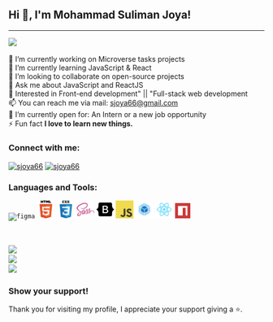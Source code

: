 <h2> Hi 👋, I'm Mohammad Suliman Joya!</h2>

---

[![](https://visitcount.itsvg.in/api?id=SulimanJoya&icon=5&color=3)](https://visitcount.itsvg.in)

🔭 I’m currently working on Microverse tasks projects<br>
🌱 I’m currently learning JavaScript & React<br>
👯 I’m looking to collaborate on open-source projects<br>
💬 Ask me about JavaScript and ReactJS<br>
🚩 Interested in Front-end development" || "Full-stack web development<br>
📫 You can reach me via mail: sjoya66@gmail.com<br>
🤔 I’m currently open for: An Intern or a new job opportunity<br>
⚡ Fun fact **I love to learn new things.**<br>

<h3>Connect with me:</h3>

<p align="left">
<a href="https://twitter.com/sjoya66" target="blank"><img align="center" src="https://raw.githubusercontent.com/rahuldkjain/github-profile-readme-generator/master/src/images/icons/Social/twitter.svg" alt="sjoya66" height="30" width="40" /></a>
<a href="https://linkedin.com/in/www.linkedin.com/in/sjoya66" target="blank"><img align="center" src="https://raw.githubusercontent.com/rahuldkjain/github-profile-readme-generator/master/src/images/icons/Social/linked-in-alt.svg" alt="sjoya66" height="30" width="40" /></a>
</p>

<h3>Languages and Tools:</h3>

  <div>
    <code><img height="35" src="https://www.vectorlogo.zone/logos/figma/figma-icon.svg" alt="figma"/></code>
    <code><img height="35" src="https://raw.githubusercontent.com/github/explore/80688e429a7d4ef2fca1e82350fe8e3517d3494d/topics/html/html.png"></code>
    <code><img height="35" src="https://raw.githubusercontent.com/github/explore/80688e429a7d4ef2fca1e82350fe8e3517d3494d/topics/css/css.png"></code>
    <code><img height="35" src="https://raw.githubusercontent.com/github/explore/80688e429a7d4ef2fca1e82350fe8e3517d3494d/topics/sass/sass.png"></code>
    <code><img height="35" src="https://raw.githubusercontent.com/devicons/devicon/master/icons/bootstrap/bootstrap-plain.svg" alt="bootstrap"></code>
    <code><img height="35" src="https://raw.githubusercontent.com/github/explore/80688e429a7d4ef2fca1e82350fe8e3517d3494d/topics/javascript/javascript.png"></code>
    <code><img height="35" src="https://raw.githubusercontent.com/github/explore/80688e429a7d4ef2fca1e82350fe8e3517d3494d/topics/webpack/webpack.png"></code>
    <code><img height="35" src="https://raw.githubusercontent.com/github/explore/80688e429a7d4ef2fca1e82350fe8e3517d3494d/topics/react/react.png"></code>
    <code><img height="30" src="https://raw.githubusercontent.com/github/explore/80688e429a7d4ef2fca1e82350fe8e3517d3494d/topics/npm/npm.png"></code>
  </div>
  <br/> <br/>

![](https://github-readme-stats.vercel.app/api?username=SulimanJoya&theme=vue&hide_border=true&include_all_commits=false&count_private=true)<br/>
![](https://github-readme-streak-stats.herokuapp.com/?user=SulimanJoya&theme=vue&hide_border=true)<br/>
![](https://github-readme-stats.vercel.app/api/top-langs/?username=SulimanJoya&theme=vue&hide_border=true&include_all_commits=false&count_private=true&layout=compact)

<h3>Show your support!</h3>
Thank you for visiting my profile, I appreciate your support giving a ⭐.
